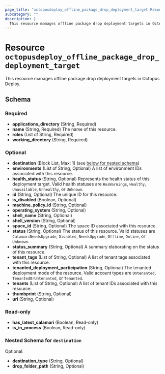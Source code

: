 ```yaml
---
page_title: "octopusdeploy_offline_package_drop_deployment_target Resource - terraform-provider-octopusdeploy"
subcategory: ""
description: |-
  This resource manages offline package drop deployment targets in Octopus Deploy.
---
```


# Resource `octopusdeploy_offline_package_drop_deployment_target`

This resource manages offline package drop deployment targets in Octopus Deploy.



## Schema

### Required

- **applications_directory** (String, Required)
- **name** (String, Required) The name of this resource.
- **roles** (List of String, Required)
- **working_directory** (String, Required)

### Optional

- **destination** (Block List, Max: 1) (see [below for nested schema](#nestedblock--destination))
- **environments** (List of String, Optional) A list of environment IDs associated with this resource.
- **health_status** (String, Optional) Represents the health status of this deployment target. Valid health statuses are `HasWarnings`, `Healthy`, `Unavailable`, `Unhealthy`, or `Unknown`.
- **id** (String, Optional) The unique ID for this resource.
- **is_disabled** (Boolean, Optional)
- **machine_policy_id** (String, Optional)
- **operating_system** (String, Optional)
- **shell_name** (String, Optional)
- **shell_version** (String, Optional)
- **space_id** (String, Optional) The space ID associated with this resource.
- **status** (String, Optional) The status of this resource. Valid statuses are `CalamariNeedsUpgrade`, `Disabled`, `NeedsUpgrade`, `Offline`, `Online`, or `Unknown`.
- **status_summary** (String, Optional) A summary elaborating on the status of this resource.
- **tenant_tags** (List of String, Optional) A list of tenant tags associated with this resource.
- **tenanted_deployment_participation** (String, Optional) The tenanted deployment mode of the resource. Valid account types are `Untenanted`, `TenantedOrUntenanted`, or `Tenanted`.
- **tenants** (List of String, Optional) A list of tenant IDs associated with this resource.
- **thumbprint** (String, Optional)
- **uri** (String, Optional)

### Read-only

- **has_latest_calamari** (Boolean, Read-only)
- **is_in_process** (Boolean, Read-only)

<a id="nestedblock--destination"></a>
### Nested Schema for `destination`

Optional:

- **destination_type** (String, Optional)
- **drop_folder_path** (String, Optional)


